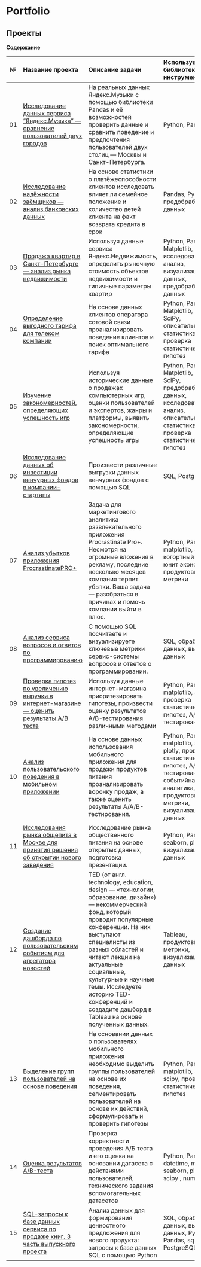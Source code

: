 # Portfolio

## Проекты 

**Содержание**

|№| Название проекта              | Описание задачи           | Используемые библиотеки и инструменты                   |
|:--:| :--------------------------------- | :----------------------------------- |:---------------------------|
|01 | [Исследование данных сервиса “Яндекс.Музыка” — сравнение пользователей двух городов](https://github.com/VyacheslavPak/Portfolio/tree/4c7c5f631b5634d7869d248cdf9014d1341e5c5f/Музыка%20больших%20городов)| На реальных данных Яндекс.Музыки c помощью библиотеки Pandas и её возможностей проверить данные и сравнить поведение и предпочтения пользователей двух столиц — Москвы и Санкт-Петербурга.| Python, Pandas|
| 02 | [Исследование надёжности заёмщиков — анализ банковских данных](https://github.com/YuliyaSterh/Yandex_Practicum_Data_Analist/tree/master/02%20Предобработка%20данных)|На основе статистики о платёжеспособности клиентов исследовать влияет ли семейное положение и количество детей клиента на факт возврата кредита в срок| Pandas, Python, предобработка данных|
| 03 | [Продажа квартир в Санкт-Петербурге — анализ рынка недвижимости](https://github.com/YuliyaSterh/Yandex_Practicum_Data_Analist/tree/master/03%20Исследовательский%20анализ%20данных) | Используя данные сервиса Яндекс.Недвижимость, определить рыночную стоимость объектов недвижимости и типичные параметры квартир | Python, Pandas,  Matplotlib, исследовательский анализ, визуализация данных, предобработка данных |
| 04 | [Определение выгодного тарифа для телеком компании](https://github.com/YuliyaSterh/Yandex_Practicum_Data_Analist/tree/master/04%20Статистический%20анализ%20данных) | На основе данных клиентов оператора сотовой связи проанализировать поведение клиентов и поиск оптимального тарифа | Python, Pandas, Matplotlib, NumPy, SciPy, описательная статистика, проверка статистических гипотез |
| 05 | [Изучение закономерностей, определяющих успешность игр](https://github.com/YuliyaSterh/Yandex_Practicum_Data_Analist/tree/master/05%20Сборный%20проект%201) | Используя исторические данные о продажах компьютерных игр, оценки пользователей и экспертов, жанры и платформы, выявить закономерности, определяющие успешность игры | Python, Pandas, Matplotlib, NumPy, SciPy, предобработка данных, исследовательский анализ, описательная статистика, проверка статистических гипотез |
| 06 |  [Исследование данных об инвестиции венчурных фондов в компании-стартапы](https://github.com/YuliyaSterh/Yandex_Practicum_Data_Analist/tree/master/06_Базовый%20SQL) | Произвести различные выгрузки данных венчурных фондов с помощью SQL| SQL, PostgreSQL |
| 07 |  [Анализ убытков приложения ProcrastinatePRO+](https://github.com/YuliyaSterh/Yandex_Practicum_Data_Analist/tree/master/07_Продвинутый%20SQL) | Задача для маркетингового аналитика развлекательного приложения Procrastinate Pro+. Несмотря на огромные вложения в рекламу, последние несколько месяцев компания терпит убытки. Ваша задача — разобраться в причинах и помочь компании выйти в плюс.| Python, Pandas, matplotlib, Seaborn, когортный анализ, юнит экономика, продуктовые метрики |
| 08 |   [Анализ сервиса вопросов и ответов по программированию](https://github.com/YuliyaSterh/Yandex_Practicum_Data_Analist/tree/master/08%20Анализ%20бизнес-показателей) | С помощью SQL посчитаете и визуализируете ключевые метрики сервис-системы вопросов и ответов о программировании. | SQL, обработка данных, выгрузка данных |
| 09 |   [Проверка гипотез по увеличению выручки в интернет-магазине — оценить результаты A/B теста](https://github.com/YuliyaSterh/Yandex_Practicum_Data_Analist/tree/master/09_Принятие%20решений%20в%20бизнесе%20на%20основе%20данных) | Используя данные интернет-магазина приоритезировать гипотезы, произвести оценку результатов A/B-тестирования различными методами | Python, Pandas, matplotlib, scipy, проверка статистических гипотез, А/В-тестирование |
| 10 |   [Анализ пользовательского поведения в мобильном приложении](https://github.com/YuliyaSterh/Yandex_Practicum_Data_Analist/tree/master/10_Как%20рассказать%20историю%20с%20помощью%20данных) | На основе данных использования мобильного приложения для продажи продуктов питания проанализировать воронку продаж, а также оценить результаты A/A/B-тестирования. | Python, Pandas, matplotlib, seaborn, plotly, проверка статистических гипотез, А/В-тестирование, событийная аналитика, продуктовые метрики, визуализация данных|
| 11 |  [Исследования рынка общепита в Москве для принятия решения об открытии нового заведения](https://github.com/YuliyaSterh/Yandex_Practicum_Data_Analist/tree/master/11_Сборный%20проект%202%20Событийная%20аналитика)  | Исследование рынка общественного питания на основе открытых данных, подготовка презентации. | Python, Pandas, seaborn, plotly, визуализация данных|
| 12 |  [Создание дашборда по пользовательским событиям для агрегатора новостей](https://github.com/YuliyaSterh/Yandex_Practicum_Data_Analist/tree/master/12_Автоматизация%20Дашборд%20в%20Tableau)  | TED (от англ. technology, education, design — «технологии, образование, дизайн») — некоммерческий фонд, который проводит популярные конференции. На них выступают специалисты из разных областей и читают лекции на актуальные социальные, культурные и научные темы. Исследуете историю TED-конференций и создадите дашборд в Tableau на основе полученных данных. | Tableau, продуктовые метрики, визуализация данных|
| 13 |  [Выделение групп пользователей на основе поведения](https://github.com/YuliyaSterh/Yandex_Practicum_Data_Analist/tree/master/14_Выпускной%20проект_Сегментация%20по%20потреблению%20в%20банке)  | На основании данных о пользователях мобильного приложения необходимо выделить группы пользователей на основе их поведения, сегментировать пользователей на основе их действий, сформулировать и проверить гипотезы | Python, Pandas, matplotlib, seaborn, scipy, проверка статистических гипотез |
| 14 |  [Оценка результатов A/B-теста](https://github.com/YuliyaSterh/Yandex_Practicum_Data_Analist/tree/master/15_Выпускной%20проект_%20AB_test) | Проверка корректности проведения А/Б теста и его оценка на основании датасета с действиями пользователей, технического задания вспомогательных датасетов | Python, Pandas, datetime, matplotlib, seaborn, plotly, scipy , numpy, math |
| 15 |  [SQL-запросы к базе данных сервиса по продаже книг. 3 часть выпускного проекта](https://github.com/YuliyaSterh/Yandex_Practicum_Data_Analist/tree/master/16_Выпускной%20проект%20_SQL) |  Анализ данных для формирования ценностного предложения для нового продукта: запросы к базе данных SQL с помощью Python  | SQL, обработка данных, выгрузка данных, Python, Pandas, sqlalchemy, PostgreSQL |

